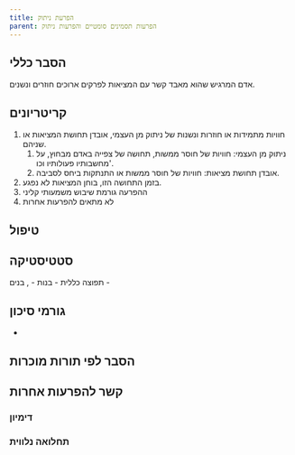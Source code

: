 ```yaml
---
title: הפרעת ניתוק
parent: הפרעות תסמינים סומטיים והפרעות ניתוק
---
```


## הסבר כללי 

אדם המרגיש שהוא מאבד קשר עם המציאות לפרקים ארוכים חוזרים ונשנים.
## קריטריונים
1. חוויות מתמידות או חוזרות ונשנות של ניתוק מן העצמי, אובדן תחושת המציאות או שניהם.
	1. ניתוק מן העצמי: חוויות של חוסר ממשות, תחושה של צפייה באדם מבחוץ, על מחשבותיו פעולותיו וכו'.
	2. אובדן תחושת מציאות: חוויות של חוסר ממשות או התנתקות ביחס לסביבה.
2. בזמן התחושה הזו, בוחן המציאות לא נפגע.
3. ההפרעה גורמת שיבוש משמעותי קליני
4. לא מתאים להפרעות אחרות
## טיפול

## סטטיסטיקה
תפוצה כללית - 
בנות - , בנים - 
## גורמי סיכון
* 
## הסבר לפי תורות מוכרות


## קשר להפרעות אחרות

### דימיון
### תחלואה נלווית
